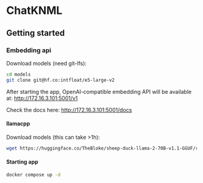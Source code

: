 # ChatKNML

## Getting started

### Embedding api

Download models (need git-lfs):

```sh
cd models
git clone git@hf.co:intfloat/e5-large-v2
```

After starting the app, OpenAI-compatible embedding API will be available at: <http://172.16.3.101:5001/v1>

 Check the docs here: <http://172.16.3.101:5001/docs>

#### llamacpp

Download models (this can take >1h):

```sh
wget https://huggingface.co/TheBloke/sheep-duck-llama-2-70B-v1.1-GGUF/resolve/main/sheep-duck-llama-2-70b-v1.1.Q4_K_S.gguf
```

#### Starting app

```sh
docker compose up -d
```
